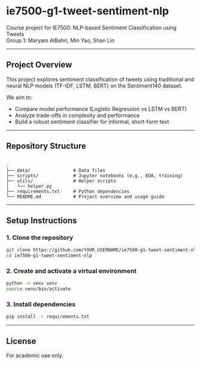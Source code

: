 # ie7500-g1-tweet-sentiment-nlp

Course project for IE7500: NLP-based Sentiment Classification using Tweets  
Group 1: Maryam AlBahri, Min Yao, Shan Lin

---

## Project Overview

This project explores sentiment classification of tweets using traditional and neural NLP models (TF-IDF, LSTM, BERT) on the Sentiment140 dataset.

We aim to:
- Compare model performance (Logistic Regression vs LSTM vs BERT)
- Analyze trade-offs in complexity and performance
- Build a robust sentiment classifier for informal, short-form text

---

## Repository Structure

```

.
├── data/                # Data files
├── scripts/             # Jupyter notebooks (e.g., EDA, training)
├── utils/               # Helper scripts
│   └── helper.py
├── requirements.txt     # Python dependencies
└── README.md            # Project overview and usage guide

```

---

## Setup Instructions

### 1. Clone the repository

```bash
git clone https://github.com/YOUR_USERNAME/ie7500-g1-tweet-sentiment-nlp.git (or ssh)
cd ie7500-g1-tweet-sentiment-nlp
```

### 2. Create and activate a virtual environment

```bash
python -m venv venv
source venv/bin/activate
```

### 3. Install dependencies

```bash
pip install -r requirements.txt
```

---

## License

For academic use only.
